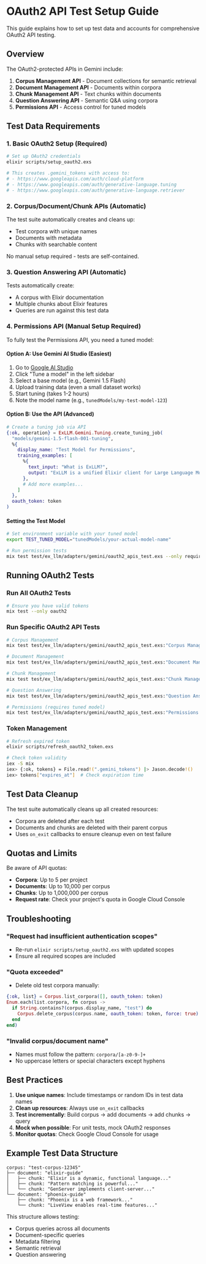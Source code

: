 # OAuth2 API Test Setup Guide

This guide explains how to set up test data and accounts for comprehensive OAuth2 API testing.

## Overview

The OAuth2-protected APIs in Gemini include:
1. **Corpus Management API** - Document collections for semantic retrieval
2. **Document Management API** - Documents within corpora
3. **Chunk Management API** - Text chunks within documents
4. **Question Answering API** - Semantic Q&A using corpora
5. **Permissions API** - Access control for tuned models

## Test Data Requirements

### 1. Basic OAuth2 Setup (Required)

```bash
# Set up OAuth2 credentials
elixir scripts/setup_oauth2.exs

# This creates .gemini_tokens with access to:
# - https://www.googleapis.com/auth/cloud-platform
# - https://www.googleapis.com/auth/generative-language.tuning
# - https://www.googleapis.com/auth/generative-language.retriever
```

### 2. Corpus/Document/Chunk APIs (Automatic)

The test suite automatically creates and cleans up:
- Test corpora with unique names
- Documents with metadata
- Chunks with searchable content

No manual setup required - tests are self-contained.

### 3. Question Answering API (Automatic)

Tests automatically create:
- A corpus with Elixir documentation
- Multiple chunks about Elixir features
- Queries are run against this test data

### 4. Permissions API (Manual Setup Required)

To fully test the Permissions API, you need a tuned model:

#### Option A: Use Gemini AI Studio (Easiest)
1. Go to [Google AI Studio](https://aistudio.google.com/)
2. Click "Tune a model" in the left sidebar
3. Select a base model (e.g., Gemini 1.5 Flash)
4. Upload training data (even a small dataset works)
5. Start tuning (takes 1-2 hours)
6. Note the model name (e.g., `tunedModels/my-test-model-123`)

#### Option B: Use the API (Advanced)
```elixir
# Create a tuning job via API
{:ok, operation} = ExLLM.Gemini.Tuning.create_tuning_job(
  "models/gemini-1.5-flash-001-tuning",
  %{
    display_name: "Test Model for Permissions",
    training_examples: [
      %{
        text_input: "What is ExLLM?",
        output: "ExLLM is a unified Elixir client for Large Language Models."
      },
      # Add more examples...
    ]
  },
  oauth_token: token
)
```

#### Setting the Test Model
```bash
# Set environment variable with your tuned model
export TEST_TUNED_MODEL="tunedModels/your-actual-model-name"

# Run permission tests
mix test test/ex_llm/adapters/gemini/oauth2_apis_test.exs --only requires_tuned_model
```

## Running OAuth2 Tests

### Run All OAuth2 Tests
```bash
# Ensure you have valid tokens
mix test --only oauth2
```

### Run Specific OAuth2 API Tests
```bash
# Corpus Management
mix test test/ex_llm/adapters/gemini/oauth2_apis_test.exs:"Corpus Management API"

# Document Management
mix test test/ex_llm/adapters/gemini/oauth2_apis_test.exs:"Document Management API"

# Chunk Management
mix test test/ex_llm/adapters/gemini/oauth2_apis_test.exs:"Chunk Management API"

# Question Answering
mix test test/ex_llm/adapters/gemini/oauth2_apis_test.exs:"Question Answering API"

# Permissions (requires tuned model)
mix test test/ex_llm/adapters/gemini/oauth2_apis_test.exs:"Permissions API"
```

### Token Management

```bash
# Refresh expired token
elixir scripts/refresh_oauth2_token.exs

# Check token validity
iex -S mix
iex> {:ok, tokens} = File.read!(".gemini_tokens") |> Jason.decode!()
iex> tokens["expires_at"]  # Check expiration time
```

## Test Data Cleanup

The test suite automatically cleans up all created resources:
- Corpora are deleted after each test
- Documents and chunks are deleted with their parent corpus
- Uses `on_exit` callbacks to ensure cleanup even on test failure

## Quotas and Limits

Be aware of API quotas:
- **Corpora**: Up to 5 per project
- **Documents**: Up to 10,000 per corpus
- **Chunks**: Up to 1,000,000 per corpus
- **Request rate**: Check your project's quota in Google Cloud Console

## Troubleshooting

### "Request had insufficient authentication scopes"
- Re-run `elixir scripts/setup_oauth2.exs` with updated scopes
- Ensure all required scopes are included

### "Quota exceeded"
- Delete old test corpora manually:
```elixir
{:ok, list} = Corpus.list_corpora([], oauth_token: token)
Enum.each(list.corpora, fn corpus ->
  if String.contains?(corpus.display_name, "test") do
    Corpus.delete_corpus(corpus.name, oauth_token: token, force: true)
  end
end)
```

### "Invalid corpus/document name"
- Names must follow the pattern: `corpora/[a-z0-9-]+`
- No uppercase letters or special characters except hyphens

## Best Practices

1. **Use unique names**: Include timestamps or random IDs in test data names
2. **Clean up resources**: Always use `on_exit` callbacks
3. **Test incrementally**: Build corpus → add documents → add chunks → query
4. **Mock when possible**: For unit tests, mock OAuth2 responses
5. **Monitor quotas**: Check Google Cloud Console for usage

## Example Test Data Structure

```
corpus: "test-corpus-12345"
├── document: "elixir-guide"
│   ├── chunk: "Elixir is a dynamic, functional language..."
│   ├── chunk: "Pattern matching is powerful..."
│   └── chunk: "GenServer implements client-server..."
└── document: "phoenix-guide"
    ├── chunk: "Phoenix is a web framework..."
    └── chunk: "LiveView enables real-time features..."
```

This structure allows testing:
- Corpus queries across all documents
- Document-specific queries
- Metadata filtering
- Semantic retrieval
- Question answering